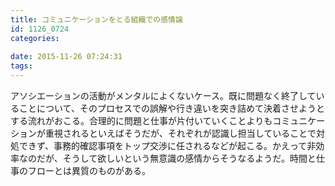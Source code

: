 ```yaml
---
title: コミュニケーションをとる組織での感情論
id: 1126_0724
categories:
   
date: 2015-11-26 07:24:31
tags:
---
```


アソシエーションの活動がメンタルによくないケース。既に問題なく終了していることについて、そのプロセスでの誤解や行き違いを突き詰めて決着させようとする流れがおこる。合理的に問題と仕事が片付いていくことよりもコミュニケーションが重視されるといえばそうだが、それぞれが認識し担当していることで対処できず、事務的確認事項をトップ交渉に任されるなどが起こる。かえって非効率なのだが、そうして欲しいという無意識の感情からそうなるようだ。時間と仕事のフローとは異質のものがある。